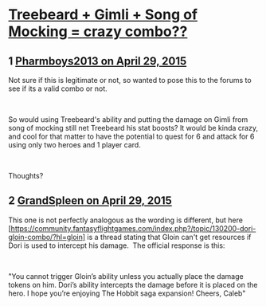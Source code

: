 # [Treebeard + Gimli + Song of Mocking = crazy combo??](https://community.fantasyflightgames.com/topic/174520-treebeard-gimli-song-of-mocking-crazy-combo/)

## 1 [Pharmboys2013 on April 29, 2015](https://community.fantasyflightgames.com/topic/174520-treebeard-gimli-song-of-mocking-crazy-combo/?do=findComment&comment=1598164)

Not sure if this is legitimate or not, so wanted to pose this to the forums to see if its a valid combo or not.

 

So would using Treebeard's ability and putting the damage on Gimli from song of mocking still net Treebeard his stat boosts? It would be kinda crazy, and cool for that matter to have the potential to quest for 6 and attack for 6 using only two heroes and 1 player card.

 

Thoughts?

## 2 [GrandSpleen on April 29, 2015](https://community.fantasyflightgames.com/topic/174520-treebeard-gimli-song-of-mocking-crazy-combo/?do=findComment&comment=1598230)

This one is not perfectly analogous as the wording is different, but here [https://community.fantasyflightgames.com/index.php?/topic/130200-dori-gloin-combo/?hl=gloin] is a thread stating that Gloin can't get resources if Dori is used to intercept his damage.  The official response is this:

 

"You cannot trigger Gloin’s ability unless you actually place the damage tokens on him. Dori’s ability intercepts the damage before it is placed on the hero.
I hope you’re enjoying The Hobbit saga expansion!
Cheers,
Caleb"

